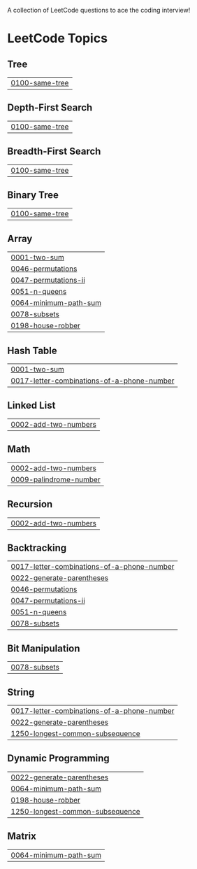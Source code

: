 A collection of LeetCode questions to ace the coding interview!

<!---LeetCode Topics Start-->
# LeetCode Topics
## Tree
|  |
| ------- |
| [0100-same-tree](https://github.com/harsh-791/DSA/tree/master/0100-same-tree) |
## Depth-First Search
|  |
| ------- |
| [0100-same-tree](https://github.com/harsh-791/DSA/tree/master/0100-same-tree) |
## Breadth-First Search
|  |
| ------- |
| [0100-same-tree](https://github.com/harsh-791/DSA/tree/master/0100-same-tree) |
## Binary Tree
|  |
| ------- |
| [0100-same-tree](https://github.com/harsh-791/DSA/tree/master/0100-same-tree) |
## Array
|  |
| ------- |
| [0001-two-sum](https://github.com/harsh-791/DSA/tree/master/0001-two-sum) |
| [0046-permutations](https://github.com/harsh-791/DSA/tree/master/0046-permutations) |
| [0047-permutations-ii](https://github.com/harsh-791/DSA/tree/master/0047-permutations-ii) |
| [0051-n-queens](https://github.com/harsh-791/DSA/tree/master/0051-n-queens) |
| [0064-minimum-path-sum](https://github.com/harsh-791/DSA/tree/master/0064-minimum-path-sum) |
| [0078-subsets](https://github.com/harsh-791/DSA/tree/master/0078-subsets) |
| [0198-house-robber](https://github.com/harsh-791/DSA/tree/master/0198-house-robber) |
## Hash Table
|  |
| ------- |
| [0001-two-sum](https://github.com/harsh-791/DSA/tree/master/0001-two-sum) |
| [0017-letter-combinations-of-a-phone-number](https://github.com/harsh-791/DSA/tree/master/0017-letter-combinations-of-a-phone-number) |
## Linked List
|  |
| ------- |
| [0002-add-two-numbers](https://github.com/harsh-791/DSA/tree/master/0002-add-two-numbers) |
## Math
|  |
| ------- |
| [0002-add-two-numbers](https://github.com/harsh-791/DSA/tree/master/0002-add-two-numbers) |
| [0009-palindrome-number](https://github.com/harsh-791/DSA/tree/master/0009-palindrome-number) |
## Recursion
|  |
| ------- |
| [0002-add-two-numbers](https://github.com/harsh-791/DSA/tree/master/0002-add-two-numbers) |
## Backtracking
|  |
| ------- |
| [0017-letter-combinations-of-a-phone-number](https://github.com/harsh-791/DSA/tree/master/0017-letter-combinations-of-a-phone-number) |
| [0022-generate-parentheses](https://github.com/harsh-791/DSA/tree/master/0022-generate-parentheses) |
| [0046-permutations](https://github.com/harsh-791/DSA/tree/master/0046-permutations) |
| [0047-permutations-ii](https://github.com/harsh-791/DSA/tree/master/0047-permutations-ii) |
| [0051-n-queens](https://github.com/harsh-791/DSA/tree/master/0051-n-queens) |
| [0078-subsets](https://github.com/harsh-791/DSA/tree/master/0078-subsets) |
## Bit Manipulation
|  |
| ------- |
| [0078-subsets](https://github.com/harsh-791/DSA/tree/master/0078-subsets) |
## String
|  |
| ------- |
| [0017-letter-combinations-of-a-phone-number](https://github.com/harsh-791/DSA/tree/master/0017-letter-combinations-of-a-phone-number) |
| [0022-generate-parentheses](https://github.com/harsh-791/DSA/tree/master/0022-generate-parentheses) |
| [1250-longest-common-subsequence](https://github.com/harsh-791/DSA/tree/master/1250-longest-common-subsequence) |
## Dynamic Programming
|  |
| ------- |
| [0022-generate-parentheses](https://github.com/harsh-791/DSA/tree/master/0022-generate-parentheses) |
| [0064-minimum-path-sum](https://github.com/harsh-791/DSA/tree/master/0064-minimum-path-sum) |
| [0198-house-robber](https://github.com/harsh-791/DSA/tree/master/0198-house-robber) |
| [1250-longest-common-subsequence](https://github.com/harsh-791/DSA/tree/master/1250-longest-common-subsequence) |
## Matrix
|  |
| ------- |
| [0064-minimum-path-sum](https://github.com/harsh-791/DSA/tree/master/0064-minimum-path-sum) |
<!---LeetCode Topics End-->